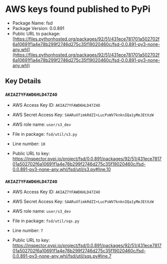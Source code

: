 # AWS keys found published to PyPi

* Package Name: fsd
* Package Version: 0.0.891
* Public URL to package: [https://files.pythonhosted.org/packages/92/51/431ece781701a502702f6a10691f1a4e78b299f2746d275c35f19020460c/fsd-0.0.891-py3-none-any.whl](https://files.pythonhosted.org/packages/92/51/431ece781701a502702f6a10691f1a4e78b299f2746d275c35f19020460c/fsd-0.0.891-py3-none-any.whl)

## Key Details

### `AKIAZ7YFAWD6HLD47Z4O`

* AWS Access Key ID: `AKIAZ7YFAWD6HLD47Z4O`
* AWS Secret Access Key: `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` 
* AWS role name: `user/s3_dev`
* File in package: `fsd/util/s3.py`
* Line number: `10`

* Public URL to key: https://inspector.pypi.io/project/fsd/0.0.891/packages/92/51/431ece781701a502702f6a10691f1a4e78b299f2746d275c35f19020460c/fsd-0.0.891-py3-none-any.whl/fsd/util/s3.py#line.10



### `AKIAZ7YFAWD6HLD47Z4O`

* AWS Access Key ID: `AKIAZ7YFAWD6HLD47Z4O`
* AWS Secret Access Key: `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` 
* AWS role name: `user/s3_dev`
* File in package: `fsd/util/sqs.py`
* Line number: `7`

* Public URL to key: https://inspector.pypi.io/project/fsd/0.0.891/packages/92/51/431ece781701a502702f6a10691f1a4e78b299f2746d275c35f19020460c/fsd-0.0.891-py3-none-any.whl/fsd/util/sqs.py#line.7


